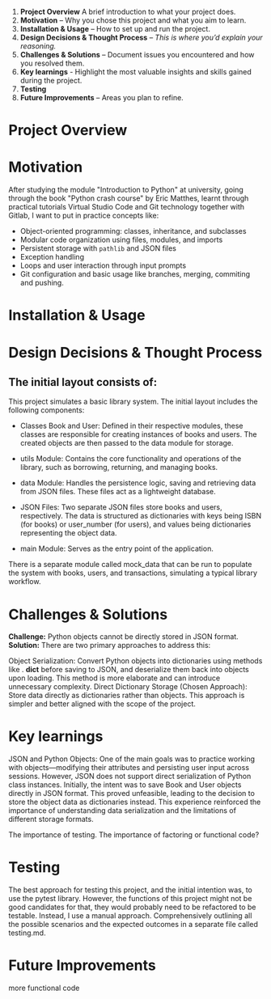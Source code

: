 1. **Project Overview** A brief introduction to what your project does.
2. **Motivation** – Why you chose this project and what you aim to learn.
3. **Installation & Usage** – How to set up and run the project.
4. **Design Decisions & Thought Process** – *This is where you’d explain your reasoning.*
5. **Challenges & Solutions** – Document issues you encountered and how you resolved them.
6. **Key learnings** - Highlight the most valuable insights and skills gained during the project.
7. **Testing**
8. **Future Improvements** – Areas you plan to refine.


# Project Overview

# Motivation
After studying the module "Introduction to Python" at university, going through the book "Python crash course" by Eric Matthes, learnt through practical tutorials Virtual Studio Code and Git technology together with Gitlab, I want to put in practice concepts like:
-   Object-oriented programming: classes, inheritance, and subclasses  
-   Modular code organization using files, modules, and imports  
-   Persistent storage with `pathlib` and JSON files  
-   Exception handling  
-   Loops and user interaction through input prompts
-   Git configuration and basic usage like branches, merging, commiting and pushing.


# Installation & Usage



# Design Decisions & Thought Process
## The initial layout consists of:
This project simulates a basic library system. The initial layout includes the following components:

- Classes Book and User: Defined in their respective modules, these classes are responsible for creating instances of books and users. The created objects are then passed to the data module for storage.

- utils Module: Contains the core functionality and operations of the library, such as borrowing, returning, and managing books.

- data Module: Handles the persistence logic, saving and retrieving data from JSON files. These files act as a lightweight database.

- JSON Files: Two separate JSON files store books and users, respectively. The data is structured as dictionaries with keys being ISBN (for books) or user_number (for users), and values being dictionaries representing the object data.

- main Module: Serves as the entry point of the application.

There is a separate module called mock_data that can be run to populate the system with books, users, and transactions, simulating a typical library workflow.


# Challenges & Solutions
**Challenge:** Python objects cannot be directly stored in JSON format. 
    **Solution:** 
There are two primary approaches to address this:

Object Serialization: Convert Python objects into dictionaries using methods like . __dict__ before saving to JSON, and deserialize them back into objects upon loading. This method is more elaborate and can introduce unnecessary complexity.
Direct Dictionary Storage (Chosen Approach): Store data directly as dictionaries rather than objects. This approach is simpler and better aligned with the scope of the project.

# Key learnings
JSON and Python Objects: One of the main goals was to practice working with objects—modifying their attributes and persisting user input across sessions. However, JSON does not support direct serialization of Python class instances.
Initially, the intent was to save Book and User objects directly in JSON format. This proved unfeasible, leading to the decision to store the object data as dictionaries instead.
This experience reinforced the importance of understanding data serialization and the limitations of different storage formats.
 
The importance of testing.
The importance of factoring or functional code?

# Testing
The best approach for testing this project, and the initial intention was, to use the pytest library. However, the functions of this project might not be good candidates for that, they would probably need to be refactored to be testable.
Instead, I use a manual approach. Comprehensively outlining all the possible scenarios and the expected outcomes in a separate file called testing.md.

# Future Improvements
more functional code
